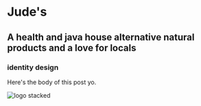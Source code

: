 # Jude's

## A health and java house alternative natural products and a love for locals

### identity design

Here's the body of this post yo.

![logo stacked](/_images/work/judes/judes-logo-stacked.jpg)
